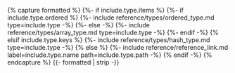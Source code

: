 {% capture formatted %}
{%- if include.type.items %}
{%- if include.type.ordered %}
{%- include reference/types/ordered_type.md type=include.type -%}
{%- else -%}
{%- include reference/types/array_type.md type=include.type -%}
{%- endif -%}
{% elsif include.type.keys %}
{%- include reference/types/hash_type.md type=include.type -%}
{% else %}
{%- include reference/reference_link.md label=include.type.name path=include.type.path -%}
{% endif -%}
{% endcapture %}
{{- formatted | strip -}}
